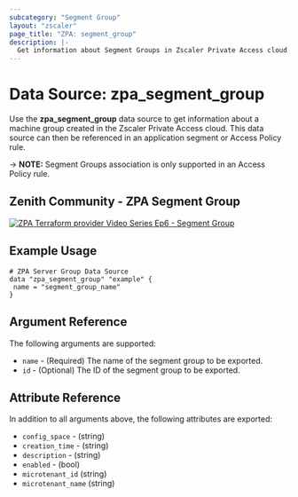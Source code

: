 ```yaml
---
subcategory: "Segment Group"
layout: "zscaler"
page_title: "ZPA: segment_group"
description: |-
  Get information about Segment Groups in Zscaler Private Access cloud.
---
```


# Data Source: zpa_segment_group

Use the **zpa_segment_group** data source to get information about a machine group created in the Zscaler Private Access cloud. This data source can then be referenced in an application segment or Access Policy rule.

-> **NOTE:** Segment Groups association is only supported in an Access Policy rule.

## Zenith Community - ZPA Segment Group

[![ZPA Terraform provider Video Series Ep6 - Segment Group](https://raw.githubusercontent.com/zscaler/terraform-provider-zpa/master/images/zpa_segment_groups.svg)](https://community.zscaler.com/zenith/s/question/0D54u00009evlEfCAI/video-zpa-terraform-provider-video-series-ep6-zpa-segment-group)

## Example Usage

```hcl
# ZPA Server Group Data Source
data "zpa_segment_group" "example" {
 name = "segment_group_name"
}
```

## Argument Reference

The following arguments are supported:

* `name` - (Required) The name of the segment group to be exported.
* `id` - (Optional) The ID of the segment group to be exported.

## Attribute Reference

In addition to all arguments above, the following attributes are exported:

* `config_space` - (string)
* `creation_time` - (string)
* `description` - (string)
* `enabled` - (bool)
* `microtenant_id` (string)
* `microtenant_name` (string)
